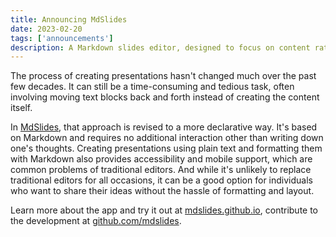```yaml
---
title: Announcing MdSlides
date: 2023-02-20
tags: ['announcements']
description: A Markdown slides editor, designed to focus on content rather than moving text blocks back and forth.
---
```


The process of creating presentations hasn't changed much over the past few decades. It can still be a time-consuming and tedious task, often involving moving text blocks back and forth instead of creating the content itself.

In [MdSlides](https://mdslides.github.io/), that approach is revised to a more declarative way. It's based on Markdown and requires no additional interaction other than writing down one's thoughts. Creating presentations using plain text and formatting them with Markdown also provides accessibility and mobile support, which are common problems of traditional editors. And while it's unlikely to replace traditional editors for all occasions, it can be a good option for individuals who want to share their ideas without the hassle of formatting and layout.

Learn more about the app and try it out at [mdslides.github.io](https://mdslides.github.io/), contribute to the development at [github.com/mdslides](https://github.com/mdslides/).